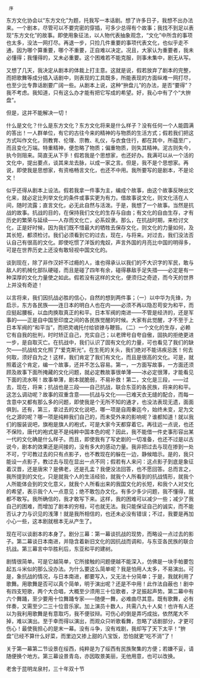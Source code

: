      序 

   东方文化协会以“东方文化”为题，托我写一本话剧。想了许多日子，我想不出办法来。一个剧本，尽管可以不要完密的穿插，可多少总得有个故事；我找不到足以表现“东方文化”的故事。即使用象征法，以人物代表抽象观念，“文化”中所含的事项也太多，没法一网打尽。再退一步，只捡几件重要的事项代表文化，也似乎走不通，因为哪个算重要，哪个不重要，正自难以决定。况且，大家认为重要者，我未必懂得；我懂得的，又未必重要。这个困难若不能克服，则事未集中，剧无从写。 

   又想了几天，我决定从剧本的体裁上打主意。这就是说，假若放弃了剧本的完整，而把歌舞等成分插入话剧中，则表现的工具既多，所能表现的方面纵难一网打尽，也至少比专靠话剧要广阔一些。从剧本上说，这种“拚盘儿”的办法，是否“要得”？我不考虑。我知道，只有这么办才能有把它写成的希望。好，我心中有了个“大拚盘”。 

   但是，这并不能解决一切！ 

   什么是文化？什么是东方文化？东方文化将来是什么样子？没有任何一个人能圆满的答出！一人群单位，有它的古往今来的精神的与物质的生活方式；假若我们把这方式叫作文化，则教育、伦理、宗教、礼仪，与衣食住行，都在其中，所蕴至广，而且变化万端。特重精神，便忽略了物质；偏重物质，则失其精神。泥古则失今，执今则阻来。简直无从下手！假若我是个思想家，也还好办。我满可以从一个活的文化中，提出要点，谈其来龙去脉，以成一家之言。但是，我不是个思想家。再说，即使我是思想家，有资格畅言文化，也还不中用。我所要写的是剧本，不是论文！ 

   似乎还得从剧本上设法。假若我拿一件事为主，编成个故事，由这个故事反映出文化来，就必定比列举文化的条件或事实更为有力。借故事说文化，则文化活在人间，随时流露；直言文化，必无此自然与活泼。于是，我想了一个故事。当然是抗战的故事。抗战的目的，在保持我们文化的生存与自由；有文化的自由生存，才有历史的繁荣与延续——人存而文化亡，必系奴隶。那么，在抗战时期，来检讨文化，正是好时候，因为我们既不惜最大的牺牲去保存文化，则文化的力量如何，及其长短，都须检讨。我们必须看到它的过去，现在，与将来。对过去，我们没法否认自己有很高的文化。即使吃惯了洋饭的鬼奴，声言外国的月亮比中国的明得多，可是在世界历史上还没有敢轻视中国文化的。 

   谈到现在，除了非作汉奸不过瘾的人，谁也得承认以我们的不大识字的军民，敢与敌人的机械化部队硬碰，而且是碰了四年有余，碰得暴敌手足失措——必定是有一种深厚的文化力量使之如此。假若没有这样的文化，便须归之奇迹，而今天的世界上并没有奇迹！ 

   以言将来，我们因抗战必胜的信心，自然的想到两件事；（一）以中华为先锋，为启示，东方各民族——连日本的明白人也在内——必须不再以隐忍苟安为和平，而应挺起腰板，以血肉换取真正的和平。日本军阀的南进——不管是经济的，还是军事的——正是自中国至印度之间的各民族觉醒的时候。大家有此觉醒，才不至于上日本军阀的“和平当”，而把灵魂托付给锁镣与鞭笞。（二）一个文化的生存，必赖它有自我的批判，时时矫正自己，充实自己；以老牌号自夸自傲，固执的拒绝更进一步，是自取灭亡。在抗战中，我们认识了固有文化的力量，可也看见了我们的缺欠——抗战给文化照了“爱克斯光”。在生死的关头，我们绝对不能讳疾忌医！何去何取，须好自为之！这样，我们肯定了我们有文化，而且是很高的文化。可是，就照着这个肯定，编一个故事，还并不怎么容易。第一，一方面写故事，一方面还须顾及故事下面所掩藏的文化问题，就必定教故事很单薄——冰必定很薄，才能看见下面的流水啊！故事单薄，剧本就脆弱，不易补救！第二，文化是三段，——过去，现在，将来；抗战也是三段——自己抗战，联合东亚的各民族，将来的和平。这怎么调动呢？故事的双重含意——抗战与文化——已难天衣无缝的配合，而每一含意中又都有那么多的问题，即使我是个无所不知的通才，也没法表现无遗，面面俱到。还有，第三，拿过去的文化说吧，哪一项是自周秦迄今，始终未变，足为文化之源的呢？哪一项是纯粹我们自己的，而未受外来的影响呢？谁都知道！就以我们的服装说吧，旗袍是旗人的袍式，可是大家今天都穿着它。再往远一点说，也还不保险，唐代的袍式是不是纯粹中国本色的呢？因此，我不能借一件史事形容出某一代的文化确是什么样子。而且，即使我有了写史剧的一切准备，也还不过是以古说今，剧本的效果还是间接的，没有多大的感动力量。我非把过去与现在掺到一处不可，宁可教过去的只有点影子，也不教现在的躲在一边，静候暗示。是的，我只能设一点影子，教过去与现在显出一点不同；假若有人来问：这点影子到底是象征着汉晋，还是唐宋？是佛老，还是孔孟？我便没法回答，也不愿回答。总而言之，我所提到的文化，只是就我个人的生活经验，就我个人所看到的抗战情形，就我个人所能体会到的文化意义，就我个人所看出来的我国文化的长短，和我个人对文化的希望，表示我个人一点意见；绝不敢包办文化。有多少多少问题，我不懂得，就都不敢写。我所确信的，我才敢写下来。这样，我的困难可以减少一些；减少了我自己的困难，而增加了剧本的穷相，可也就无法。我只能保证自己的诚实，而不能否认才力与识见的浅薄！就是我所相信的，也还未必没有错误；不过，我要是再加小心一些，这本剧就根本无从产生了。 

   现在可以谈剧本的本身了。剧分三幕：第一幕谈抗战的现势，而略设一点过去的影子。第二幕谈日本南进，并隐含着新旧文化的因抗战而调和，与东亚各民族的联合抗战。第三幕言中华胜利后，东亚和平的建树。 

   剧情很简单。可是它越简单，它所接触的问题便越不能深入，仿佛是一块手帕要包起五斗米似的那么没办法。为什么要这么简单呢？我是怕用人太多，不易演出。可是，象抗战的情况，与日本南进，都要写入，又无法十分简单；于是，我就利用了歌舞。用歌舞是否可以真个简单，明于演出呢？还是不中用！此作法自蔽也！剧中有四支短歌，两个大合唱，大概至少须用三十位歌者，才足振起声势。第二幕中有六个舞踊，至少要用十位舞踊专家——随便一舞，必难曲尽其意。既有歌舞，必有伴奏，又需至少二三十位音乐家。加上演员十数人，共需八九十人矣！也许有人还以为我利用歌舞是有意取巧，我不便驳辩。可伤心的倒是弄巧成拙，依然尾大不掉，难以演出。至于幸而得以演出，而观众只听歌看舞，忽略了话剧部分，才更可伤心！最使我担心的是末一幕。没有斗争，没有戏剧，我却写了天下太平！“拚盘”已经不算什么好菜，而里边又掺上甜的八宝饭，恐怕就更“吃不消”了！ 

   关于第一幕第二节设景在绥西，纯粹是为了绥西有民族聚集的方便；若嫌不妥，请随便换个地方。第三幕设景青岛，亦因取景美丽，无他用意，也可以改换。 

   老舍于昆明龙泉村，三十年双十节 

